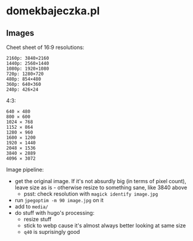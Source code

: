 # domekbajeczka.pl

## Images

Cheet sheet of 16:9 resolutions:
```
2160p: 3840×2160
1440p: 2560×1440
1080p: 1920×1080
720p: 1280×720
480p: 854×480
360p: 640×360
240p: 426×24
```
4:3:
```
640 ✕ 480
800 ✕ 600
1024 ✕ 768
1152 ✕ 864
1280 ✕ 960
1600 ✕ 1200
1920 ✕ 1440
2048 ✕ 1536
3840 ✕ 2889
4096 ✕ 3072
```

Image pipeline:
- get the original image. If it's not absurdly big (in terms of pixel count), leave size as is - otherwise resize to something sane, like 3840 above
  - psst: check resolution with `magick identify image.jpg`
- run `jpegoptim -m 90 image.jpg` on it
- add to `media/`
- do stuff with hugo's processing:
  - resize stuff
  - stick to webp cause it's almost always better looking at same size
  - `q40` is suprisingly good
